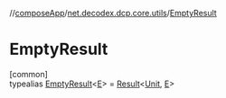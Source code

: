 //[composeApp](../../../index.md)/[net.decodex.dcp.core.utils](../index.md)/[EmptyResult](index.md)

# EmptyResult

[common]\
typealias [EmptyResult](index.md)&lt;[E](index.md)&gt; = [Result](../-result/index.md)&lt;[Unit](https://kotlinlang.org/api/latest/jvm/stdlib/kotlin/-unit/index.html), [E](index.md)&gt;
